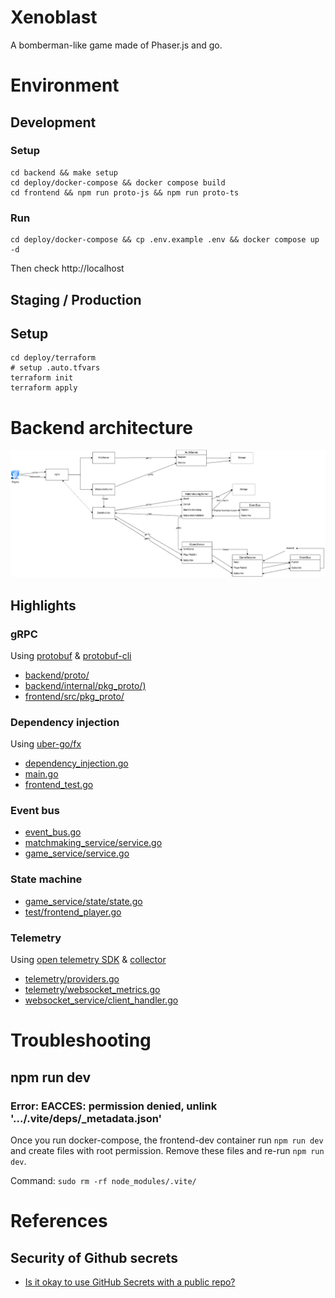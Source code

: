 # Xenoblast

A bomberman-like game made of Phaser.js and go.

# Environment

## Development

### Setup

```
cd backend && make setup
cd deploy/docker-compose && docker compose build
cd frontend && npm run proto-js && npm run proto-ts
```

### Run

```
cd deploy/docker-compose && cp .env.example .env && docker compose up -d
```

Then check http://localhost

## Staging / Production

## Setup

```
cd deploy/terraform
# setup .auto.tfvars
terraform init
terraform apply
```

# Backend architecture

![](./xenoblast.jpg)

## Highlights

### gRPC

Using [protobuf](https://github.com/golang/protobuf) & [protobuf-cli](https://www.npmjs.com/package/protobufjs-cli)

- [backend/proto/](./backend/proto/)
- [backend/internal/pkg_proto/)](./backend/internal/pkg_proto/)
- [frontend/src/pkg_proto/](./frontend/src/pkg_proto/)

### Dependency injection

Using [uber-go/fx](https://github.com/uber-go/fx)

- [dependency_injection.go](./backend/internal/dependency_injection/dependency_injection.go)
- [main.go](./backend/cmd/main/main.go)
- [frontend_test.go](./backend/test/frontend_test.go)

### Event bus

- [event_bus.go](./backend/internal/event_bus/event_bus.go)
- [matchmaking_service/service.go](./backend/internal/service/matchmaking_service/service.go)
- [game_service/service.go](./backend/internal/service/game_service/service.go)

### State machine

- [game_service/state/state.go](./backend/internal/service/game_service/state/state.go)
- [test/frontend_player.go](./backend/test/frontend_player.go)

### Telemetry

Using [open telemetry SDK](https://opentelemetry.io/docs/languages/go/getting-started/) & [collector](https://opentelemetry.io/docs/collector/)

- [telemetry/providers.go](./backend/internal/telemetry/providers.go)
- [telemetry/websocket_metrics.go](./backend/internal/telemetry/websocket_metrics.go)
- [websocket_service/client_handler.go](./backend/internal/service/websocket_service/client_handler.go)

# Troubleshooting

## npm run dev

### Error: EACCES: permission denied, unlink '.../.vite/deps/\_metadata.json'

Once you run docker-compose, the frontend-dev container run `npm run dev` and create files with root permission.
Remove these files and re-run `npm run dev`.

Command: `sudo rm -rf node_modules/.vite/`

# References

## Security of Github secrets

- [Is it okay to use GitHub Secrets with a public repo?](https://stackoverflow.com/questions/62142092/is-it-okay-to-use-github-secrets-with-a-public-repo)
